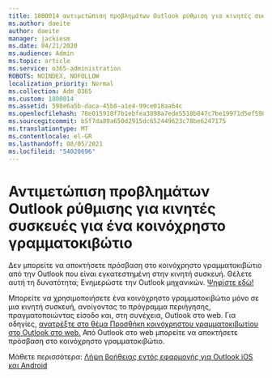 ```yaml
---
title: 1800014 αντιμετώπιση προβλημάτων Outlook ρύθμιση για κινητές συσκευές για ένα κοινόχρηστο γραμματοκιβώτιο
ms.author: daeite
author: daeite
manager: jackiesm
ms.date: 04/21/2020
ms.audience: Admin
ms.topic: article
ms.service: o365-administration
ROBOTS: NOINDEX, NOFOLLOW
localization_priority: Normal
ms.collection: Adm_O365
ms.custom: 1800014
ms.assetid: 598e6a5b-daca-45b8-a1e4-99ce018aa64c
ms.openlocfilehash: 78e015918f7b1ebfea3898a7ede5518b847c7be19971d5ef59854da8b005667f
ms.sourcegitcommit: b5f7da89a650d2915dc652449623c78be6247175
ms.translationtype: MT
ms.contentlocale: el-GR
ms.lasthandoff: 08/05/2021
ms.locfileid: "54020696"
---
```

# <a name="troubleshooting-outlook-mobile-setup-for-a-shared-mailbox"></a>Αντιμετώπιση προβλημάτων Outlook ρύθμισης για κινητές συσκευές για ένα κοινόχρηστο γραμματοκιβώτιο

Δεν μπορείτε να αποκτήσετε πρόσβαση στο κοινόχρηστο γραμματοκιβώτιο από την Outlook που είναι εγκατεστημένη στην κινητή συσκευή. Θέλετε αυτή τη δυνατότητα; Ενημερώστε την Outlook μηχανικών. [Ψηφίστε εδώ!](https://go.microsoft.com/fwlink/?linked=862116)
  
Μπορείτε να χρησιμοποιήσετε ένα κοινόχρηστο γραμματοκιβώτιο μόνο σε μια κινητή συσκευή, ανοίγοντας το πρόγραμμα περιήγησης, πραγματοποιώντας είσοδο και, στη συνέχεια, Outlook στο web. Για οδηγίες, [ανατρέξτε στο θέμα Προσθήκη κοινόχρηστου γραμματοκιβωτίου στο Outlook στο web.](https://support.office.com/article/add-a-shared-mailbox-to-outlook-on-the-web-98b5a90d-4e38-415d-a030-f09a4cd28207) Από Outlook στο web μπορείτε να αποκτήσετε πρόσβαση στο κοινόχρηστο γραμματοκιβώτιο.
  
Μάθετε περισσότερα: [Λήψη βοήθειας εντός εφαρμογής για Outlook iOS και Android](https://support.office.com/article/Get-in-app-help-for-Outlook-for-iOS-and-Android-218a22d1-9fa5-4889-b689-de1c63493243)
  

